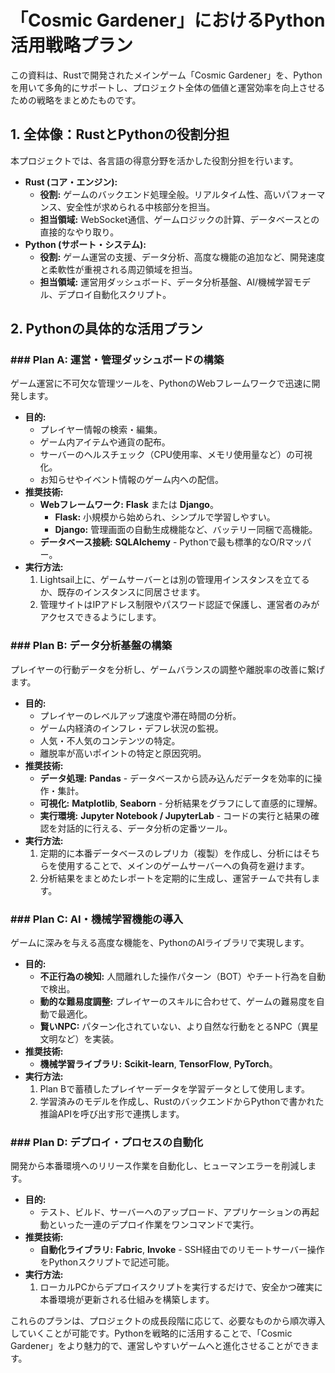 # **「Cosmic Gardener」におけるPython活用戦略プラン**

この資料は、Rustで開発されたメインゲーム「Cosmic Gardener」を、Pythonを用いて多角的にサポートし、プロジェクト全体の価値と運営効率を向上させるための戦略をまとめたものです。

## **1\. 全体像：RustとPythonの役割分担**

本プロジェクトでは、各言語の得意分野を活かした役割分担を行います。

* **Rust (コア・エンジン):**  
  * **役割:** ゲームのバックエンド処理全般。リアルタイム性、高いパフォーマンス、安全性が求められる中核部分を担当。  
  * **担当領域:** WebSocket通信、ゲームロジックの計算、データベースとの直接的なやり取り。  
* **Python (サポート・システム):**  
  * **役割:** ゲーム運営の支援、データ分析、高度な機能の追加など、開発速度と柔軟性が重視される周辺領域を担当。  
  * **担当領域:** 運営用ダッシュボード、データ分析基盤、AI/機械学習モデル、デプロイ自動化スクリプト。

## **2\. Pythonの具体的な活用プラン**

### **\#\#\# Plan A: 運営・管理ダッシュボードの構築**

ゲーム運営に不可欠な管理ツールを、PythonのWebフレームワークで迅速に開発します。

* **目的:**  
  * プレイヤー情報の検索・編集。  
  * ゲーム内アイテムや通貨の配布。  
  * サーバーのヘルスチェック（CPU使用率、メモリ使用量など）の可視化。  
  * お知らせやイベント情報のゲーム内への配信。  
* **推奨技術:**  
  * **Webフレームワーク:** **Flask** または **Django**。  
    * **Flask:** 小規模から始められ、シンプルで学習しやすい。  
    * **Django:** 管理画面の自動生成機能など、バッテリー同梱で高機能。  
  * **データベース接続:** **SQLAlchemy** \- Pythonで最も標準的なO/Rマッパー。  
* **実行方法:**  
  1. Lightsail上に、ゲームサーバーとは別の管理用インスタンスを立てるか、既存のインスタンスに同居させます。  
  2. 管理サイトはIPアドレス制限やパスワード認証で保護し、運営者のみがアクセスできるようにします。

### **\#\#\# Plan B: データ分析基盤の構築**

プレイヤーの行動データを分析し、ゲームバランスの調整や離脱率の改善に繋げます。

* **目的:**  
  * プレイヤーのレベルアップ速度や滞在時間の分析。  
  * ゲーム内経済のインフレ・デフレ状況の監視。  
  * 人気・不人気のコンテンツの特定。  
  * 離脱率が高いポイントの特定と原因究明。  
* **推奨技術:**  
  * **データ処理:** **Pandas** \- データベースから読み込んだデータを効率的に操作・集計。  
  * **可視化:** **Matplotlib**, **Seaborn** \- 分析結果をグラフにして直感的に理解。  
  * **実行環境:** **Jupyter Notebook / JupyterLab** \- コードの実行と結果の確認を対話的に行える、データ分析の定番ツール。  
* **実行方法:**  
  1. 定期的に本番データベースのレプリカ（複製）を作成し、分析にはそちらを使用することで、メインのゲームサーバーへの負荷を避けます。  
  2. 分析結果をまとめたレポートを定期的に生成し、運営チームで共有します。

### **\#\#\# Plan C: AI・機械学習機能の導入**

ゲームに深みを与える高度な機能を、PythonのAIライブラリで実現します。

* **目的:**  
  * **不正行為の検知:** 人間離れした操作パターン（BOT）やチート行為を自動で検出。  
  * **動的な難易度調整:** プレイヤーのスキルに合わせて、ゲームの難易度を自動で最適化。  
  * **賢いNPC:** パターン化されていない、より自然な行動をとるNPC（異星文明など）を実装。  
* **推奨技術:**  
  * **機械学習ライブラリ:** **Scikit-learn**, **TensorFlow**, **PyTorch**。  
* **実行方法:**  
  1. Plan Bで蓄積したプレイヤーデータを学習データとして使用します。  
  2. 学習済みのモデルを作成し、RustのバックエンドからPythonで書かれた推論APIを呼び出す形で連携します。

### **\#\#\# Plan D: デプロイ・プロセスの自動化**

開発から本番環境へのリリース作業を自動化し、ヒューマンエラーを削減します。

* **目的:**  
  * テスト、ビルド、サーバーへのアップロード、アプリケーションの再起動といった一連のデプロイ作業をワンコマンドで実行。  
* **推奨技術:**  
  * **自動化ライブラリ:** **Fabric**, **Invoke** \- SSH経由でのリモートサーバー操作をPythonスクリプトで記述可能。  
* **実行方法:**  
  1. ローカルPCからデプロイスクリプトを実行するだけで、安全かつ確実に本番環境が更新される仕組みを構築します。

これらのプランは、プロジェクトの成長段階に応じて、必要なものから順次導入していくことが可能です。Pythonを戦略的に活用することで、「Cosmic Gardener」をより魅力的で、運営しやすいゲームへと進化させることができます。